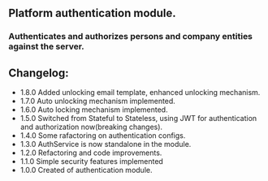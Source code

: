 ## Platform authentication module.

### Authenticates and authorizes persons and company entities against the server.

## Changelog:

* 1.8.0 Added unlocking email template, enhanced unlocking mechanism.
* 1.7.0 Auto unlocking mechanism implemented.
* 1.6.0 Auto locking mechanism implemented.
* 1.5.0 Switched from Stateful to Stateless, using JWT for authentication and authorization now(breaking changes).
* 1.4.0 Some rafactoring on authentication configs.
* 1.3.0 AuthService is now standalone in the module.
* 1.2.0 Refactoring and code improvements.
* 1.1.0 Simple security features implemented
* 1.0.0 Created of authentication module.
